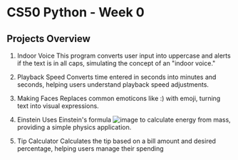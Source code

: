# CS50 Python - Week 0
## Projects Overview
1. Indoor Voice
This program converts user input into uppercase and alerts if the text is in all caps, simulating the concept of an "indoor voice."

2. Playback Speed
Converts time entered in seconds into minutes and seconds, helping users understand playback speed adjustments.

3. Making Faces
Replaces common emoticons like :) with emoji, turning text into visual expressions.

4. Einstein
Uses Einstein's formula  ![image](https://github.com/user-attachments/assets/500b422e-688b-4633-983e-036c30ed58de) to calculate energy from mass, providing a simple physics application.

5. Tip Calculator
Calculates the tip based on a bill amount and desired percentage, helping users manage their spending
